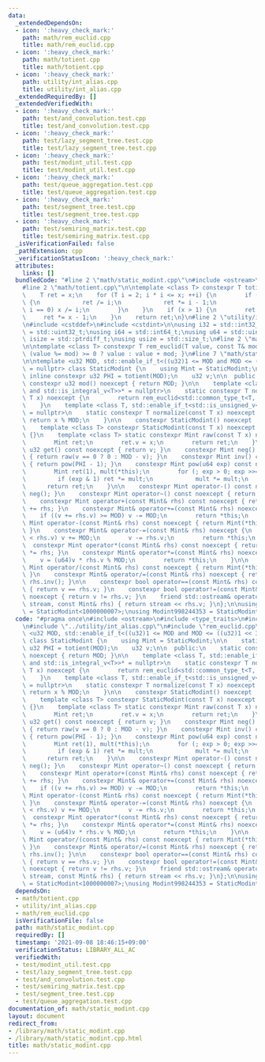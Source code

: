 ```yaml
---
data:
  _extendedDependsOn:
  - icon: ':heavy_check_mark:'
    path: math/rem_euclid.cpp
    title: math/rem_euclid.cpp
  - icon: ':heavy_check_mark:'
    path: math/totient.cpp
    title: math/totient.cpp
  - icon: ':heavy_check_mark:'
    path: utility/int_alias.cpp
    title: utility/int_alias.cpp
  _extendedRequiredBy: []
  _extendedVerifiedWith:
  - icon: ':heavy_check_mark:'
    path: test/and_convolution.test.cpp
    title: test/and_convolution.test.cpp
  - icon: ':heavy_check_mark:'
    path: test/lazy_segment_tree.test.cpp
    title: test/lazy_segment_tree.test.cpp
  - icon: ':heavy_check_mark:'
    path: test/modint_util.test.cpp
    title: test/modint_util.test.cpp
  - icon: ':heavy_check_mark:'
    path: test/queue_aggregation.test.cpp
    title: test/queue_aggregation.test.cpp
  - icon: ':heavy_check_mark:'
    path: test/segment_tree.test.cpp
    title: test/segment_tree.test.cpp
  - icon: ':heavy_check_mark:'
    path: test/semiring_matrix.test.cpp
    title: test/semiring_matrix.test.cpp
  _isVerificationFailed: false
  _pathExtension: cpp
  _verificationStatusIcon: ':heavy_check_mark:'
  attributes:
    links: []
  bundledCode: "#line 2 \"math/static_modint.cpp\"\n#include <ostream>\n#include <type_traits>\n\
    #line 2 \"math/totient.cpp\"\n\ntemplate <class T> constexpr T totient(T x) {\n\
    \    T ret = x;\n    for (T i = 2; i * i <= x; ++i) {\n        if (x % i == 0)\
    \ {\n            ret /= i;\n            ret *= i - 1;\n            while (x %\
    \ i == 0) x /= i;\n        }\n    }\n    if (x > 1) {\n        ret /= x;\n   \
    \     ret *= x - 1;\n    }\n    return ret;\n}\n#line 2 \"utility/int_alias.cpp\"\
    \n#include <cstddef>\n#include <cstdint>\n\nusing i32 = std::int32_t;\nusing u32\
    \ = std::uint32_t;\nusing i64 = std::int64_t;\nusing u64 = std::uint64_t;\nusing\
    \ isize = std::ptrdiff_t;\nusing usize = std::size_t;\n#line 2 \"math/rem_euclid.cpp\"\
    \n\ntemplate <class T> constexpr T rem_euclid(T value, const T& mod) { return\
    \ (value %= mod) >= 0 ? value : value + mod; }\n#line 7 \"math/static_modint.cpp\"\
    \n\ntemplate <u32 MOD, std::enable_if_t<((u32)1 <= MOD and MOD <= ((u32)1 << 31))>*\
    \ = nullptr> class StaticModint {\n    using Mint = StaticModint;\n\n    static\
    \ inline constexpr u32 PHI = totient(MOD);\n    u32 v;\n\n  public:\n    static\
    \ constexpr u32 mod() noexcept { return MOD; }\n\n    template <class T, std::enable_if_t<std::is_signed_v<T>\
    \ and std::is_integral_v<T>>* = nullptr>\n    static constexpr T normalize(const\
    \ T x) noexcept {\n        return rem_euclid<std::common_type_t<T, i64>>(x, MOD);\n\
    \    }\n    template <class T, std::enable_if_t<std::is_unsigned_v<T> and std::is_integral_v<T>>*\
    \ = nullptr>\n    static constexpr T normalize(const T x) noexcept {\n       \
    \ return x % MOD;\n    }\n\n    constexpr StaticModint() noexcept : v(0) {}\n\
    \    template <class T> constexpr StaticModint(const T x) noexcept : v(normalize(x))\
    \ {}\n    template <class T> static constexpr Mint raw(const T x) noexcept {\n\
    \        Mint ret;\n        ret.v = x;\n        return ret;\n    }\n\n    constexpr\
    \ u32 get() const noexcept { return v; }\n    constexpr Mint neg() const noexcept\
    \ { return raw(v == 0 ? 0 : MOD - v); }\n    constexpr Mint inv() const noexcept\
    \ { return pow(PHI - 1); }\n    constexpr Mint pow(u64 exp) const noexcept {\n\
    \        Mint ret(1), mult(*this);\n        for (; exp > 0; exp >>= 1) {\n   \
    \         if (exp & 1) ret *= mult;\n            mult *= mult;\n        }\n  \
    \      return ret;\n    }\n\n    constexpr Mint operator-() const noexcept { return\
    \ neg(); }\n    constexpr Mint operator~() const noexcept { return inv(); }\n\n\
    \    constexpr Mint operator+(const Mint& rhs) const noexcept { return Mint(*this)\
    \ += rhs; }\n    constexpr Mint& operator+=(const Mint& rhs) noexcept {\n    \
    \    if ((v += rhs.v) >= MOD) v -= MOD;\n        return *this;\n    }\n\n    constexpr\
    \ Mint operator-(const Mint& rhs) const noexcept { return Mint(*this) -= rhs;\
    \ }\n    constexpr Mint& operator-=(const Mint& rhs) noexcept {\n        if (v\
    \ < rhs.v) v += MOD;\n        v -= rhs.v;\n        return *this;\n    }\n\n  \
    \  constexpr Mint operator*(const Mint& rhs) const noexcept { return Mint(*this)\
    \ *= rhs; }\n    constexpr Mint& operator*=(const Mint& rhs) noexcept {\n    \
    \    v = (u64)v * rhs.v % MOD;\n        return *this;\n    }\n\n    constexpr\
    \ Mint operator/(const Mint& rhs) const noexcept { return Mint(*this) /= rhs;\
    \ }\n    constexpr Mint& operator/=(const Mint& rhs) noexcept { return *this *=\
    \ rhs.inv(); }\n\n    constexpr bool operator==(const Mint& rhs) const noexcept\
    \ { return v == rhs.v; }\n    constexpr bool operator!=(const Mint& rhs) const\
    \ noexcept { return v != rhs.v; }\n    friend std::ostream& operator<<(std::ostream&\
    \ stream, const Mint& rhs) { return stream << rhs.v; }\n};\n\nusing Modint1000000007\
    \ = StaticModint<1000000007>;\nusing Modint998244353 = StaticModint<998244353>;\n"
  code: "#pragma once\n#include <ostream>\n#include <type_traits>\n#include \"../math/totient.cpp\"\
    \n#include \"../utility/int_alias.cpp\"\n#include \"rem_euclid.cpp\"\n\ntemplate\
    \ <u32 MOD, std::enable_if_t<((u32)1 <= MOD and MOD <= ((u32)1 << 31))>* = nullptr>\
    \ class StaticModint {\n    using Mint = StaticModint;\n\n    static inline constexpr\
    \ u32 PHI = totient(MOD);\n    u32 v;\n\n  public:\n    static constexpr u32 mod()\
    \ noexcept { return MOD; }\n\n    template <class T, std::enable_if_t<std::is_signed_v<T>\
    \ and std::is_integral_v<T>>* = nullptr>\n    static constexpr T normalize(const\
    \ T x) noexcept {\n        return rem_euclid<std::common_type_t<T, i64>>(x, MOD);\n\
    \    }\n    template <class T, std::enable_if_t<std::is_unsigned_v<T> and std::is_integral_v<T>>*\
    \ = nullptr>\n    static constexpr T normalize(const T x) noexcept {\n       \
    \ return x % MOD;\n    }\n\n    constexpr StaticModint() noexcept : v(0) {}\n\
    \    template <class T> constexpr StaticModint(const T x) noexcept : v(normalize(x))\
    \ {}\n    template <class T> static constexpr Mint raw(const T x) noexcept {\n\
    \        Mint ret;\n        ret.v = x;\n        return ret;\n    }\n\n    constexpr\
    \ u32 get() const noexcept { return v; }\n    constexpr Mint neg() const noexcept\
    \ { return raw(v == 0 ? 0 : MOD - v); }\n    constexpr Mint inv() const noexcept\
    \ { return pow(PHI - 1); }\n    constexpr Mint pow(u64 exp) const noexcept {\n\
    \        Mint ret(1), mult(*this);\n        for (; exp > 0; exp >>= 1) {\n   \
    \         if (exp & 1) ret *= mult;\n            mult *= mult;\n        }\n  \
    \      return ret;\n    }\n\n    constexpr Mint operator-() const noexcept { return\
    \ neg(); }\n    constexpr Mint operator~() const noexcept { return inv(); }\n\n\
    \    constexpr Mint operator+(const Mint& rhs) const noexcept { return Mint(*this)\
    \ += rhs; }\n    constexpr Mint& operator+=(const Mint& rhs) noexcept {\n    \
    \    if ((v += rhs.v) >= MOD) v -= MOD;\n        return *this;\n    }\n\n    constexpr\
    \ Mint operator-(const Mint& rhs) const noexcept { return Mint(*this) -= rhs;\
    \ }\n    constexpr Mint& operator-=(const Mint& rhs) noexcept {\n        if (v\
    \ < rhs.v) v += MOD;\n        v -= rhs.v;\n        return *this;\n    }\n\n  \
    \  constexpr Mint operator*(const Mint& rhs) const noexcept { return Mint(*this)\
    \ *= rhs; }\n    constexpr Mint& operator*=(const Mint& rhs) noexcept {\n    \
    \    v = (u64)v * rhs.v % MOD;\n        return *this;\n    }\n\n    constexpr\
    \ Mint operator/(const Mint& rhs) const noexcept { return Mint(*this) /= rhs;\
    \ }\n    constexpr Mint& operator/=(const Mint& rhs) noexcept { return *this *=\
    \ rhs.inv(); }\n\n    constexpr bool operator==(const Mint& rhs) const noexcept\
    \ { return v == rhs.v; }\n    constexpr bool operator!=(const Mint& rhs) const\
    \ noexcept { return v != rhs.v; }\n    friend std::ostream& operator<<(std::ostream&\
    \ stream, const Mint& rhs) { return stream << rhs.v; }\n};\n\nusing Modint1000000007\
    \ = StaticModint<1000000007>;\nusing Modint998244353 = StaticModint<998244353>;\n"
  dependsOn:
  - math/totient.cpp
  - utility/int_alias.cpp
  - math/rem_euclid.cpp
  isVerificationFile: false
  path: math/static_modint.cpp
  requiredBy: []
  timestamp: '2021-09-08 18:46:15+09:00'
  verificationStatus: LIBRARY_ALL_AC
  verifiedWith:
  - test/modint_util.test.cpp
  - test/lazy_segment_tree.test.cpp
  - test/and_convolution.test.cpp
  - test/semiring_matrix.test.cpp
  - test/segment_tree.test.cpp
  - test/queue_aggregation.test.cpp
documentation_of: math/static_modint.cpp
layout: document
redirect_from:
- /library/math/static_modint.cpp
- /library/math/static_modint.cpp.html
title: math/static_modint.cpp
---
```

